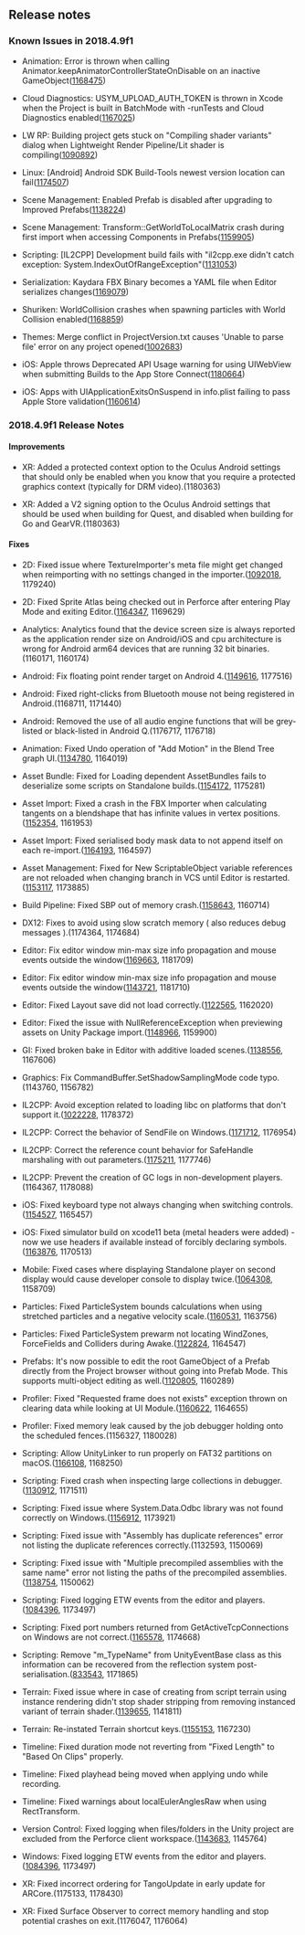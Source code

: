 ## Release notes

### Known Issues in 2018.4.9f1

-   Animation: Error is thrown when calling Animator.keepAnimatorControllerStateOnDisable on an inactive GameObject([1168475](https://issuetracker.unity3d.com/issues/animation-error-is-thrown-when-calling-animator-dot-keepanimatorcontrollerstateondisable-on-an-inactive-gameobject))

-   Cloud Diagnostics: USYM_UPLOAD_AUTH_TOKEN is thrown in Xcode when the Project is built in BatchMode with -runTests and Cloud Diagnostics enabled([1167025](https://issuetracker.unity3d.com/issues/usym-upload-auth-token-is-thrown-in-xcode-when-the-project-is-built-in-batchmode-with-runtests-and-cloud-diagnostics-enabled))

-   LW RP: Building project gets stuck on \"Compiling shader variants\" dialog when Lightweight Render Pipeline/Lit shader is compiling([1090892](https://issuetracker.unity3d.com/issues/building-project-gets-stuck-on-compiling-shader-variants-dialog-when-lightweight-render-pipeline-slash-lit-shader-is-compiling))

-   Linux: \[Android\] Android SDK Build-Tools newest version location can fail([1174507](https://issuetracker.unity3d.com/issues/linux-building-process-fails-when-android-sdk-build-tools-versions-28-dot-0-2-and-28-dot-0-3-are-both-installed))

-   Scene Management: Enabled Prefab is disabled after upgrading to Improved Prefabs([1138224](https://issuetracker.unity3d.com/issues/enabled-prefab-is-disabled-after-upgrading-to-improved-prefabs))

-   Scene Management: Transform::GetWorldToLocalMatrix crash during first import when accessing Components in Prefabs([1159905](https://issuetracker.unity3d.com/issues/transform-getworldtolocalmatrix-crash-during-first-import-when-accessing-components-in-prefabs))

-   Scripting: \[IL2CPP\] Development build fails with \"il2cpp.exe didn\'t catch exception: System.IndexOutOfRangeException\"([1131053](https://issuetracker.unity3d.com/issues/il2cpp-development-build-fails-with-il2cpp-dot-exe-didnt-catch-exception-system-dot-indexoutofrangeexception))

-   Serialization: Kaydara FBX Binary becomes a YAML file when Editor serializes changes([1169079](https://issuetracker.unity3d.com/issues/kaydara-fbx-binary-becomes-a-yaml-file-when-editor-serializes-changes))

-   Shuriken: WorldCollision crashes when spawning particles with World Collision enabled([1168859](https://issuetracker.unity3d.com/issues/worldcollision-crashes-when-spawning-particles-with-world-collision-enabled))

-   Themes: Merge conflict in ProjectVersion.txt causes \'Unable to parse file\' error on any project opened([1002683](https://issuetracker.unity3d.com/issues/merge-conflict-in-projectversion-dot-txt-causes-unable-to-parse-file-error-on-any-project-opened))

-   iOS: Apple throws Deprecated API Usage warning for using UIWebView when submitting Builds to the App Store Connect([1180664](https://issuetracker.unity3d.com/issues/ios-apple-throws-deprecated-api-usage-warning-for-using-uiwebview-when-submitting-builds-to-the-app-store-connect))

-   iOS: Apps with UIApplicationExitsOnSuspend in info.plist failing to pass Apple Store validation([1160614](https://issuetracker.unity3d.com/issues/ios-apps-with-uiapplicationexitsonsuspend-in-info-dot-plist-failing-to-pass-apple-store-validation))

### 2018.4.9f1 Release Notes

#### Improvements

-   XR: Added a protected context option to the Oculus Android settings that should only be enabled when you know that you require a protected graphics context (typically for DRM video).(1180363)

-   XR: Added a V2 signing option to the Oculus Android settings that should be used when building for Quest, and disabled when building for Go and GearVR.(1180363)

#### Fixes

-   2D: Fixed issue where TextureImporter\'s meta file might get changed when reimporting with no settings changed in the importer.([1092018](https://issuetracker.unity3d.com/issues/perforce-version-control-automatically-checkouts-reimported-sprites), 1179240)

-   2D: Fixed Sprite Atlas being checked out in Perforce after entering Play Mode and exiting Editor.([1164347](https://issuetracker.unity3d.com/issues/sprite-atlas-asset-is-checked-out-in-perforce-after-entering-play-mode-and-exiting-editor), 1169629)

-   Analytics: Analytics found that the device screen size is always reported as the application render size on Android/iOS and cpu architecture is wrong for Android arm64 devices that are running 32 bit binaries.(1160171, 1160174)

-   Android: Fix floating point render target on Android 4.([1149616](https://issuetracker.unity3d.com/issues/android-rendertofloattexture-is-not-supported-on-devices-with-android-4), 1177516)

-   Android: Fixed right-clicks from Bluetooth mouse not being registered in Android.(1168711, 1171440)

-   Android: Removed the use of all audio engine functions that will be grey-listed or black-listed in Android Q.(1176717, 1176718)

-   Animation: Fixed Undo operation of \"Add Motion\" in the Blend Tree graph UI.([1134780](https://issuetracker.unity3d.com/issues/undo-removes-wrong-motion-from-blend-tree-when-add-motion-was-done-from-blend-tree-nodes-right-click-context-menu), 1164019)

-   Asset Bundle: Fixed for Loading dependent AssetBundles fails to deserialize some scripts on Standalone builds.([1154172](https://issuetracker.unity3d.com/issues/loading-dependent-assetbundles-fails-to-deserialize-some-scripts-on-standalone-builds), 1175281)

-   Asset Import: Fixed a crash in the FBX Importer when calculating tangents on a blendshape that has infinite values in vertex positions.([1152354](https://issuetracker.unity3d.com/issues/generatesharedverticesindexlist-crashes-when-importing-a-fbx-file), 1161953)

-   Asset Import: Fixed serialised body mask data to not append itself on each re-import.([1164193](https://issuetracker.unity3d.com/issues/serialized-bodymask-property-appends-to-itself-with-each-reimport-if-clipanimations-is-modified-in-onpostprocess), 1164597)

-   Asset Management: Fixed for New ScriptableObject variable references are not reloaded when changing branch in VCS until Editor is restarted.([1153117](https://issuetracker.unity3d.com/issues/new-scriptableobject-variable-references-are-not-reloaded-when-changing-branch-in-vcs-until-editor-is-restarted), 1173885)

-   Build Pipeline: Fixed SBP out of memory crash.([1158643](https://issuetracker.unity3d.com/issues/building-asset-bundles-with-sbp-may-get-oom-crash), 1160714)

-   DX12: Fixes to avoid using slow scratch memory ( also reduces debug messages ).(1174364, 1174684)

-   Editor: Fix editor window min-max size info propagation and mouse events outside the window([1169663](https://issuetracker.unity3d.com/issues/uielements-window-scaling-ignores-set-maxsize-value), 1181709)

-   Editor: Fix editor window min-max size info propagation and mouse events outside the window([1143721](https://issuetracker.unity3d.com/issues/editor-windows-respond-to-mouse-events-outside-the-window), 1181710)

-   Editor: Fixed Layout save did not load correctly.([1122565](https://issuetracker.unity3d.com/issues/editor-windows-layout-is-being-saved-slash-loaded-incorrectly-when-saving-undocked-or-maximized-tabs), 1162020)

-   Editor: Fixed the issue with NullReferenceException when previewing assets on Unity Package import.([1148966](https://issuetracker.unity3d.com/issues/custom-package-preview-window-goes-gray-when-clicking-on-image-files), 1159900)

-   GI: Fixed broken bake in Editor with additive loaded scenes.([1138556](https://issuetracker.unity3d.com/issues/editor-freezes-in-an-infinite-loop-with-integrate-failed-on-write-lighting-job-error-when-baking-gi), 1167606)

-   Graphics: Fix CommandBuffer.SetShadowSamplingMode code typo.(1143760, 1156782)

-   IL2CPP: Avoid exception related to loading libc on platforms that don\'t support it.([1022228](https://issuetracker.unity3d.com/issues/android-mono-il2cpp-unable-to-find-libc-error-thrown-when-executing-certain-sslstream-constructor), 1178372)

-   IL2CPP: Correct the behavior of SendFile on Windows.([1171712](https://issuetracker.unity3d.com/issues/il2cpp-socket-dot-sendfile-method-is-not-sending-file-when-the-project-is-build-using-uwp), 1176954)

-   IL2CPP: Correct the reference count behavior for SafeHandle marshaling with out parameters.([1175211](https://issuetracker.unity3d.com/issues/il2cpp-safehandle-dot-releasehandle-never-called-in-player-when-handle-is-created-via-pinvoke-as-an-out-parameter), 1177746)

-   IL2CPP: Prevent the creation of GC logs in non-development players.(1164367, 1178088)

-   iOS: Fixed keyboard type not always changing when switching controls.([1154527](https://issuetracker.unity3d.com/issues/ios-when-int-input-fields-keyboard-is-opened-focusing-other-input-fields-doesnt-open-corresponding-keyboards), 1165457)

-   iOS: Fixed simulator build on xcode11 beta (metal headers were added) - now we use headers if available instead of forcibly declaring symbols.([1163876](https://issuetracker.unity3d.com/issues/ios-the-multi-definition-errors-are-thrown-when-building-for-simulator-on-xcode-11-beta), 1170513)

-   Mobile: Fixed cases where displaying Standalone player on second display would cause developer console to display twice.([1064308](https://issuetracker.unity3d.com/issues/macos-development-build-on-second-monitor-shows-2-duplicated-development-consoles-overlaid-on-each-other), 1158709)

-   Particles: Fixed ParticleSystem bounds calculations when using stretched particles and a negative velocity scale.([1160531](https://issuetracker.unity3d.com/issues/cone-shaped-particle-systems-bounds-are-smaller-when-renderer-mode-stretched-billboard-speed-scale-has-negative-value), 1163756)

-   Particles: Fixed ParticleSystem prewarm not locating WindZones, ForceFields and Colliders during Awake.([1122824](https://issuetracker.unity3d.com/issues/wind-zone-effect-is-not-prewarped-on-a-particle-system-after-reopening-the-project), 1164547)

-   Prefabs: It\'s now possible to edit the root GameObject of a Prefab directly from the Project browser without going into Prefab Mode. This supports multi-object editing as well.([1120805](https://issuetracker.unity3d.com/issues/editing-prefabs-directly-in-the-project-browser-is-no-longer-possible), 1160289)

-   Profiler: Fixed \"Requested frame does not exists\" exception thrown on clearing data while looking at UI Module.([1160622](https://issuetracker.unity3d.com/issues/profiler-requested-frame-does-not-exists-exception-thrown-on-clearing-data), 1164655)

-   Profiler: Fixed memory leak caused by the job debugger holding onto the scheduled fences.(1156327, 1180028)

-   Scripting: Allow UnityLinker to run properly on FAT32 partitions on macOS.([1166108](https://issuetracker.unity3d.com/issues/il2cpp-unity-dot-app-slash-contents-slash-il2cpp-slash-build-slash-unitylinker-dot-exe-fails-to-run-when-building-from-fat32-on-macos), 1168250)

-   Scripting: Fixed crash when inspecting large collections in debugger.([1130912](https://issuetracker.unity3d.com/issues/hard-crash-when-inspecting-entities-in-visual-studio-debug-mode), 1171511)

-   Scripting: Fixed issue where System.Data.Odbc library was not found correctly on Windows.([1156912](https://issuetracker.unity3d.com/issues/an-exception-is-raised-when-using-system-dot-data-dot-odbc), 1173921)

-   Scripting: Fixed issue with \"Assembly has duplicate references\" error not listing the duplicate references correctly.(1132593, 1150069)

-   Scripting: Fixed issue with \"Multiple precompiled assemblies with the same name\" error not listing the paths of the precompiled assemblies.([1138754](https://issuetracker.unity3d.com/issues/precompiledassemblyexception-does-not-show-file-paths-in-its-message-when-there-are-few-assemblies-with-the-same-name), 1150062)

-   Scripting: Fixed logging ETW events from the editor and players.([1084396](https://issuetracker.unity3d.com/issues/uwp-etw-logging-silently-fails-in-with-il2cpp-scripting-backend), 1173497)

-   Scripting: Fixed port numbers returned from GetActiveTcpConnections on Windows are not correct.([1165578](https://issuetracker.unity3d.com/issues/ipglobalproperties-dot-getactivetcpconnections-return-different-port-numbers-when-compared-to-cli-netstat-a-output), 1174668)

-   Scripting: Remove \"m_TypeName\" from UnityEventBase class as this information can be recovered from the reflection system post-serialisation.([833543](https://issuetracker.unity3d.com/issues/runtime-unityevent-objects-contain-the-name-of-type-as-a-serialized-string), 1171865)

-   Terrain: Fixed issue where in case of creating from script terrain using instance rendering didn\'t stop shader stripping from removing instanced variant of terrain shader.([1139655](https://issuetracker.unity3d.com/issues/terrain-objects-in-a-prefab-that-is-instantiated-at-runtime-do-not-render-when-draw-instancing-flag-is-enabled), 1141811)

-   Terrain: Re-instated Terrain shortcut keys.([1155153](https://issuetracker.unity3d.com/issues/terrain-f1-f2-f3-f4-shortcuts-are-not-set), 1167230)

-   Timeline: Fixed duration mode not reverting from \"Fixed Length\" to \"Based On Clips\" properly.

-   Timeline: Fixed playhead being moved when applying undo while recording.

-   Timeline: Fixed warnings about localEulerAnglesRaw when using RectTransform.

-   Version Control: Fixed logging when files/folders in the Unity project are excluded from the Perforce client workspace.([1143683](https://issuetracker.unity3d.com/issues/vcs-console-constantly-prints-warning-if-file-is-excluded-from-workspace), 1145764)

-   Windows: Fixed logging ETW events from the editor and players.([1084396](https://issuetracker.unity3d.com/issues/uwp-etw-logging-silently-fails-in-with-il2cpp-scripting-backend), 1173497)

-   XR: Fixed incorrect ordering for TangoUpdate in early update for ARCore.(1175133, 1178430)

-   XR: Fixed Surface Observer to correct memory handling and stop potential crashes on exit.(1176047, 1176064)
